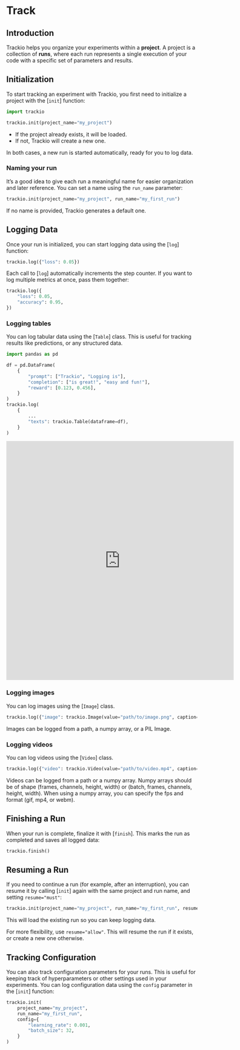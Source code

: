 # Track

## Introduction

Trackio helps you organize your experiments within a **project**.
A project is a collection of **runs**, where each run represents a single execution of your code with a specific set of parameters and results.

## Initialization

To start tracking an experiment with Trackio, you first need to initialize a project with the [`init`] function:

```python
import trackio

trackio.init(project_name="my_project")
```

* If the project already exists, it will be loaded.
* If not, Trackio will create a new one.

In both cases, a new run is started automatically, ready for you to log data.

### Naming your run

It’s a good idea to give each run a meaningful name for easier organization and later reference.
You can set a name using the `run_name` parameter:

```python
trackio.init(project_name="my_project", run_name="my_first_run")
```

If no name is provided, Trackio generates a default one.

## Logging Data

Once your run is initialized, you can start logging data using the [`log`] function:

```python
trackio.log({"loss": 0.05})
```

Each call to [`log`] automatically increments the step counter.
If you want to log multiple metrics at once, pass them together:

```python
trackio.log({
    "loss": 0.05,
    "accuracy": 0.95,
})
```

### Logging tables

You can log tabular data using the [`Table`] class. This is useful for tracking results like predictions, or any structured data.

```python
import pandas as pd

df = pd.DataFrame(
    {
        "prompt": ["Trackio", "Logging is"],
        "completion": ["is great!", "easy and fun!"],
        "reward": [0.123, 0.456],
    }
)
trackio.log(
    {
        ...
        "texts": trackio.Table(dataframe=df),
    }
)
```

<iframe 
    src="https://trackio-documentation.hf.space/?project=log-table&metrics=loss,text&sidebar=hidden" 
    width="600" 
    height="630" 
    style="border:0;">
</iframe>

### Logging images

You can log images using the [`Image`] class.

```python
trackio.log({"image": trackio.Image(value="path/to/image.png", caption="Image caption")})
```

Images can be logged from a path, a numpy array, or a PIL Image.

### Logging videos

You can log videos using the [`Video`] class.

```python
trackio.log({"video": trackio.Video(value="path/to/video.mp4", caption="Video caption")})
```

Videos can be logged from a path or a numpy array.
Numpy arrays should be of shape (frames, channels, height, width) or (batch, frames, channels, height, width).
When using a numpy array, you can specify the fps and format (gif, mp4, or webm).

## Finishing a Run

When your run is complete, finalize it with [`finish`].
This marks the run as completed and saves all logged data:

```python
trackio.finish()
```

## Resuming a Run

If you need to continue a run (for example, after an interruption), you can resume it by calling [`init`] again with the same project and run name, and setting `resume="must"`:

```python
trackio.init(project_name="my_project", run_name="my_first_run", resume="must")
```

This will load the existing run so you can keep logging data.

For more flexibility, use `resume="allow"`. This will resume the run if it exists, or create a new one otherwise.

## Tracking Configuration

You can also track configuration parameters for your runs. This is useful for keeping track of hyperparameters or other settings used in your experiments. You can log configuration data using the `config` parameter in the [`init`] function:

```python
trackio.init(
    project_name="my_project",
    run_name="my_first_run",
    config={
        "learning_rate": 0.001,
        "batch_size": 32,
    }
)
```
